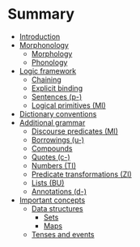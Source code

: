 # Summary

- [Introduction](introduction.md)
- [Morphonology]()
  - [Morphology](morphonology/morphology.md)
  - [Phonology](morphonology/phonology.md)
- [Logic framework](logic/intro.md)
  - [Chaining](logic/chaining.md)
  - [Explicit binding](logic/explicit_binding.md)
  - [Sentences (p-)](logic/sentences.md)
  - [Logical primitives (MI)](logic/primitives.md)
- [Dictionary conventions]()
- [Additional grammar]()
  - [Discourse predicates (MI)]()
  - [Borrowings (u-)](grammar/borrowings.md)
  - [Compounds](grammar/compounds.md)
  - [Quotes (c-)](grammar/quotes.md)
  - [Numbers (TI)]()
  - [Predicate transformations (ZI)]()
  - [Lists (BU)]()
  - [Annotations (d-)]()
- [Important concepts]()
  - [Data structures]()
    - [Sets]()
    - [Maps]()
  - [Tenses and events]()